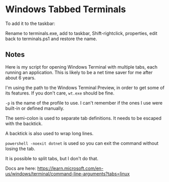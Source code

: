 # Windows Tabbed Terminals

To add it to the taskbar:

Rename to terminals.exe, add to taskbar, Shift-rightclick, properties, edit back to terminals.ps1 and restore the name.

## Notes

Here is my script for opening Windows Terminal with multiple tabs, each running an application. This is likely to be a net time saver for me after about 6 years.

I'm using the path to the Windows Terminal Preview, in order to get some of its features. If you don't care, `wt.exe` should be fine.

`-p` is the name of the profile to use. I can't remember if the ones I use were built-in or defined manually.

The semi-colon is used to separate tab definitions. It needs to be escaped with the backtick.

A backtick is also used to wrap long lines.

`powershell -noexit dotnet` is used so you can exit the command without losing the tab.

It is possible to split tabs, but I don't do that.

Docs are here: https://learn.microsoft.com/en-us/windows/terminal/command-line-arguments?tabs=linux
